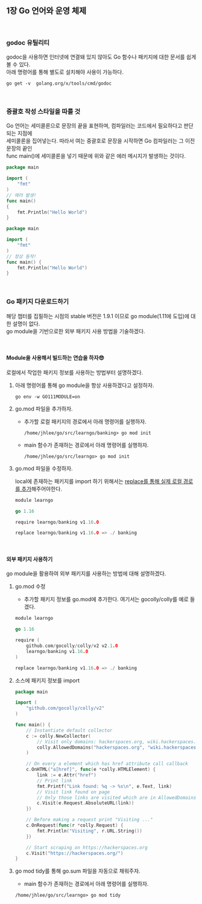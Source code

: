 ## 1장 Go 언어와 운영 체제

<br>

### godoc 유틸리티
godoc을 사용하면 인터넷에 연결돼 있지 않아도 Go 함수나 패키지에 대한 문서를 쉽게 볼 수 있다. <br>
아래 명령어를 통해 별도로 설치해야 사용이 가능하다. <br>
```
go get -v  golang.org/x/tools/cmd/godoc
```
<br>

### 중괄호 작성 스타일을 따를 것
Go 언어는 세미콜론으로 문장의 끝을 표현하며, 컴파일러는 코드에서 필요하다고 판단되는 지점에 <br>
세미콜론을 집어넣는다. 따라서 여는 중괄호로 문장을 시작하면 Go 컴파일러는 그 이전 문장의 끝인 <br>
func main()에 세미콜론을 넣기 때문에 위와 같은 에러 메시지가 발생하는 것이다.
```go
package main

import (
    "fmt"
)
// 에러 발생!
func main()
{
    fmt.Println("Hello World")
}
```

```go
package main

import (
    "fmt"
)
// 정상 동작!
func main() {
    fmt.Println("Hello World")
}
```
<br>

### Go 패키지 다운로드하기
해당 챕터를 집필하는 시점의 stable 버전은 1.9.1 이므로 go module(1.11에 도입)에 대한 설명이 없다. <br>
go module을 기반으로한 외부 패키지 사용 방법을 기술하겠다.

<br>

#### Module을 사용해서 빌드하는 연습을 하자😎
로컬에서 작업한 패키지 정보를 사용하는 방법부터 설명하겠다.

1. 아래 명령어를 통해 go module을 항상 사용하겠다고 설정하자.
    ```
    go env -w GO111MODULE=on
    ```
2. go.mod 파일을 추가하자.
    * 추가할 로컬 패키지의 경로에서 아래 명령어를 실행하자.
        ```
        /home/jhlee/go/src/learngo/banking> go mod init
        ```
    * main 함수가 존재하는 경로에서 아래 명령어를 실행하자.
        ```
        /home/jhlee/go/src/learngo> go mod init
        ```
3. go.mod 파일을 수정하자.

    local에 존재하는 패키지를 import 하기 위해서는 <U>replace를 통해 실제 로컬 경로를 추가</U>해주어야한다.
    ```go
    module learngo

    go 1.16

    require learngo/banking v1.16.0

    replace learngo/banking v1.16.0 => ./ banking
    ```
<br>

#### 외부 패키지 사용하기
go module을 활용하여 외부 패키지를 사용하는 방법에 대해 설명하겠다.

1. go.mod 수정
    * 추가할 패키지 정보를 go.mod에 추가한다. 여기서는 gocolly/colly를 예로 들겠다.
    ```go
    module learngo

    go 1.16

    require (
	    github.com/gocolly/colly/v2 v2.1.0
	    learngo/banking v1.16.0
    )

    replace learngo/banking v1.16.0 => ./ banking
    ```

2. 소스에 패키지 정보를 import
    ```go
    package main
    
    import (
        "github.com/gocolly/colly/v2"
    )

    func main() {
	    // Instantiate default collector
	    c := colly.NewCollector(
		    // Visit only domains: hackerspaces.org, wiki.hackerspaces.org
		    colly.AllowedDomains("hackerspaces.org", "wiki.hackerspaces.org"),
	    )

	    // On every a element which has href attribute call callback
	    c.OnHTML("a[href]", func(e *colly.HTMLElement) {
		    link := e.Attr("href")
		    // Print link
		    fmt.Printf("Link found: %q -> %s\n", e.Text, link)
		    // Visit link found on page
		    // Only those links are visited which are in AllowedDomains
		    c.Visit(e.Request.AbsoluteURL(link))
	    })

	    // Before making a request print "Visiting ..."
	    c.OnRequest(func(r *colly.Request) {
		    fmt.Println("Visiting", r.URL.String())
	    })

	    // Start scraping on https://hackerspaces.org
	    c.Visit("https://hackerspaces.org/")
    } 
    ```
3. go mod tidy를 통해 go.sum 파일을 자동으로 채워주자.
    * main 함수가 존재하는 경로에서 아래 명령어를 실행하자.
    ```
    /home/jhlee/go/src/learngo> go mod tidy
    ```